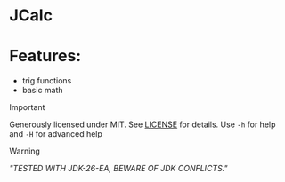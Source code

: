 # JCalc

# Features: 
- trig functions
- basic math

> [!IMPORTANT]
> Generously licensed under MIT. See [LICENSE](/docs/LICENSE) for details.
> Use `-h` for help and `-H` for advanced help

> [!WARNING]
> *"TESTED WITH JDK-26-EA, BEWARE OF JDK CONFLICTS."*
